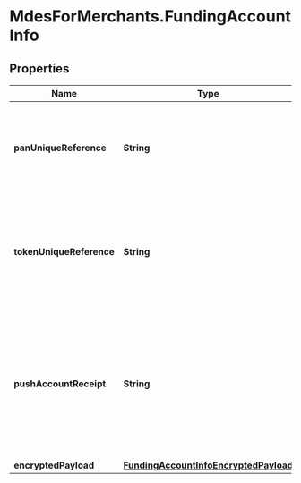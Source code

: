 # MdesForMerchants.FundingAccountInfo

## Properties

Name | Type | Description | Notes
------------ | ------------- | ------------- | -------------
**panUniqueReference** | **String** |  __(CONDITIONAL)__ &lt;br&gt;  For repeat digitizations, the unique reference allocated to the Primary Account Number. When supplied, the tokenUniqueReferenceForPanInfo, accountNumber, expiryMonth and expiryYear must be omitted from CardInfoData. Only allowed if tokenUniqueReference and pushAccountReceipt are not present and encrypted data does not contain the account information. &lt;br&gt; __Max Length:64__  | [optional] 
**tokenUniqueReference** | **String** |  __(CONDITIONAL)__&lt;br&gt;  A unique reference assigned following the allocation of a token used to identify the token for the duration of its lifetime.  For repeat digitizations, the unique reference allocated to the token will be used to retrieve the financial account information. When supplied, the account information is omitted from FundingAccountData. Only allowed if panUniqueReference and pushAccountReceipt are not present and encrypted data does not contain the account information. &lt;br&gt; __Max Length:64__  | [optional] 
**pushAccountReceipt** | **String** | __(CONDITIONAL)__&lt;br&gt; The push account receipt is supplied by the Issuer to the Merchant during a push provisioning operation. The pushAccountReceipt is then submitted by the merchant in the tokenize request and will be used by MDES to retrieve the associated funding account information. Only allowed if panUniqueReference and tokenUniqueReference are not present and encrypted data does not contain the funding account information. Refer to the &lt;a href&#x3D;\&quot;https://developer.mastercard.com/page/push-provisioning-merchant\&quot;&gt;Push Provisioning Use Case Guide &lt;/a&gt;  for more information about pushAccountReceipt.  __Max Length:64__  | [optional] 
**encryptedPayload** | [**FundingAccountInfoEncryptedPayload**](FundingAccountInfoEncryptedPayload.md) |  | [optional] 


